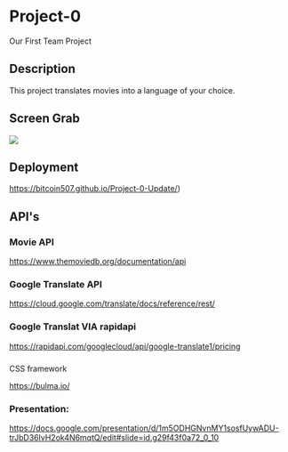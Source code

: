 # Project-0
Our First Team Project

## Description
This project translates movies into a language of your choice.

## Screen Grab
![](/assets/images/screenGrab.png)

## Deployment
https://bitcoin507.github.io/Project-0-Update/)

## API's

### Movie API
https://www.themoviedb.org/documentation/api

### Google Translate API
https://cloud.google.com/translate/docs/reference/rest/

### Google Translat VIA rapidapi
https://rapidapi.com/googlecloud/api/google-translate1/pricing

###
CSS framework

https://bulma.io/

### Presentation:
https://docs.google.com/presentation/d/1m5ODHGNvnMY1sosfUywADU-trJbD36lvH2ok4N6mqtQ/edit#slide=id.g29f43f0a72_0_10
